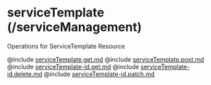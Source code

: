 <!--
    ATTENTION: This file was generated via gradle!
               Do NOT manually edit this file! Any such changes will be overwritten!
-->

# serviceTemplate (/serviceManagement)

Operations for ServiceTemplate Resource

@include [serviceTemplate.get.md](serviceTemplate.get.md)
@include [serviceTemplate.post.md](serviceTemplate.post.md)
@include [serviceTemplate-id.get.md](serviceTemplate-id.get.md)
@include [serviceTemplate-id.delete.md](serviceTemplate-id.delete.md)
@include [serviceTemplate-id.patch.md](serviceTemplate-id.patch.md)
